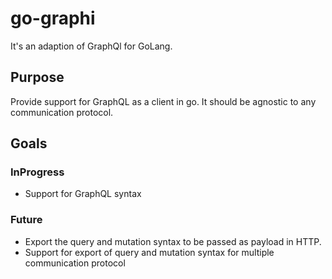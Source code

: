 go-graphi
====

It's an adaption of GraphQl for GoLang.

Purpose
-------
 Provide support for GraphQL as a client in go.
 It should be agnostic to any communication protocol.
 
Goals
-------

### InProgress

- Support for GraphQL syntax
 
### Future

- Export the query and mutation syntax to be passed as payload in HTTP.
- Support for export of query and mutation syntax for multiple communication protocol 